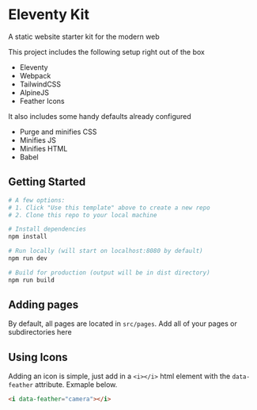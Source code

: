 # Eleventy Kit

A static website starter kit for the modern web

This project includes the following setup right out of the box

-   Eleventy
-   Webpack
-   TailwindCSS
-   AlpineJS
-   Feather Icons

It also includes some handy defaults already configured

-   Purge and minifies CSS
-   Minifies JS
-   Minifies HTML
-   Babel

## Getting Started

```bash
# A few options:
# 1. Click "Use this template" above to create a new repo
# 2. Clone this repo to your local machine

# Install dependencies
npm install

# Run locally (will start on localhost:8080 by default)
npm run dev

# Build for production (output will be in dist directory)
npm run build
```

## Adding pages

By default, all pages are located in `src/pages`. Add all of your pages or subdirectories here

## Using Icons

Adding an icon is simple, just add in a `<i></i>` html element with the `data-feather` attribute. Exmaple below.

```html
<i data-feather="camera"></i>
```
